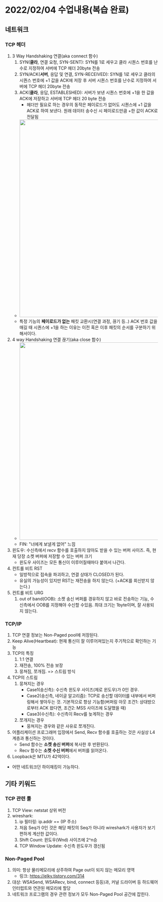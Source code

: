 # 2022/02/04 수업내용(복습 완료)
## 네트워크
### TCP 헤더
1. 3 Way Handshaking 연결(aka connect 함수)
    1) SYN(**클라**, 연결 요청, SYN-SENT): SYN를 1로 세우고 클라 시퀀스 번호를 난수로 지정하여 서버에 TCP 헤더 20byte 전송
    2) SYN/ACK(**서버**, 응답 및 연결, SYN-RECEIVED): SYN를 1로 세우고 클라의 시퀀스 번호에 +1 값을 ACK에 저장 후 서버 시퀀스 번호를 난수로 지정하여 서버에 TCP 헤더 20byte 전송
    3) ACK(**클라**, 응답, ESTABLESHED): 서버가 보낸 시퀀스 번호에 +1을 한 값을 ACK에 저장하고 서버에 TCP 헤더 20 byte 전송
        * 헤더만 필요로 하는 경우의 동작은 페이로드가 없어도 시퀀스에 +1 값을 ACK로 하여 보낸다. 원래 데이터 송수신 시 페이로드만큼 +한 값이 ACK로 전달됨
    * <img width=650 src="https://user-images.githubusercontent.com/95362065/152457365-0d65b111-82bb-4a62-bd83-2f96c59678bc.PNG">
    * 특정 기능의 **페이로드가 없는** 패킷 교환시(연결 과정, 끊기 등..) ACK 번호 값을 매길 때 시퀀스에 +1을 하는 이유는 이전 혹은 이후 패킷의 순서를 구분하기 위해서이다.
2. 4 way Handshaking 연결 끊기(aka close 함수)
    * <img width=650 src="https://user-images.githubusercontent.com/95362065/152459575-86be8c3e-89d6-4593-b22a-2bf9e019d71a.png">
    * FIN: "너에게 보낼게 없어" 느낌
3. 윈도우: 수신측에서 recv 함수를 호출하지 않아도 받을 수 있는 버퍼 사이즈. 즉, 현재 당장 소켓 버퍼에 저장할 수 있는 버퍼 크기
    * 윈도우 사이즈는 모든 통신이 이루어질때마다 붙여서 나간다.
4. 컨트롤 비트 RST
    * 일방적으로 접속을 파괴하고, 연결 상태가 CLOSED가 된다.
    * 유실의 가능성이 있지만 RST는 재전송을 하지 않는다. (+ACK를 회신받지 않는다.)
5. 컨트롤 비트 URG
    1) out of band(OOB): 소켓 송신 버퍼를 경유하지 않고 바로 전송하는 기능, 수신측에서 OOB를 지정해야 수신할 수있음. 최대 크기는 1byte이며, 잘 사용되지 않는다.

### TCP/IP
1. TCP 연결 정보는 Non-Paged pool에 저장된다.
2. Keep Alive(Heartbeat): 현재 통신이 잘 이루어져있는지 주기적으로 확인하는 기능
3. TCP의 특징
    1) 1:1 연결
    2) 재전송, 100% 전송 보장
    3) 뭉쳐짐, 쪼개짐. => 스트림 방식
4. TCP의 스트림
    1) 뭉쳐지는 경우
        * Case1(송신측): 수신측 윈도우 사이즈(제로 윈도우)가 0인 경우.
        * Case2(송신측, 네이글 알고리즘): TCP로 송신할 데이터를 내부에서 버퍼링해서 쌓아두는 것. 기본적으로 항상 기능함(버퍼링 아웃 조건1: 상대방으로부터 ACK 왔다면, 조건2: MSS 사이즈에 도달했을 때)
        * Case3(수신측): 수신측이 Recv를 늦게하는 경우
    2) 쪼개지는 경우
        * 뭉쳐지는 경우와 같은 사유로 쪼개진다.
5. 어플리케이션 프로그래머 입장에서 Send, Recv 함수를 호출하는 것은 사실상 L4 계층과 통신하는 것이다.
    * Send 함수는 **소켓 송신 버퍼**에 복사한 후 반환된다.
    * Recv 함수는 **소켓 수신 버퍼**에서 버퍼를 읽어온다.
6. Loopback은 MTU가 42억이다.
* 어떤 네트워크던 하이재킹이 가능하다.

## 기타 키워드
### TCP 관련 툴
1. TCP View: netstat 상위 버전
2. wireshark: 
    1) ip 필터링: ip.addr == (IP 주소)
    2) 처음 Seq가 0인 것은 해당 패킷의 Seq가 아니라 wireshark가 사용자가 보기 편하게 계산한 값이다.
    3) Shift Count: 윈도우(Wnd) 사이즈에 2^n승
    4) TCP Window Update: 수신측 윈도우가 갱신됨
### Non-Paged Pool
1. 의미: 항상 물리메모리에 상주하여 Page out이 되지 않는 메모리 영역
    * 링크: https://elky.tistory.com/314
2. 대상: WSASend, WSARecv, bind, connect 등등)과, 커널 드라이버 등 하드웨어 인터럽트와 연관된 메모리에 할당
3. 네트워크 프로그램의 경우 관련 정보가 모두 Non-Paged Pool 공간에 잡힌다. 

